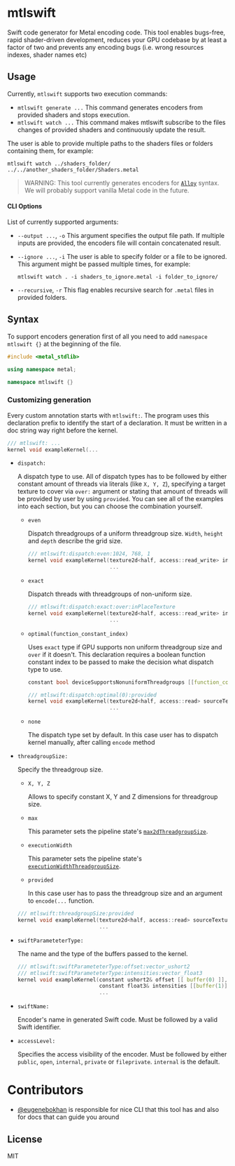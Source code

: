 # mtlswift

Swift code generator for Metal encoding code. This tool enables bugs-free, rapid shader-driven development, reduces your GPU codebase by at least a factor of two and prevents any encoding bugs (i.e. wrong resources indexes, shader names etc)

## Usage

Currently, `mtlswift` supports two execution commands:
* `mtlswift generate ...`
  This command generates encoders from provided shaders and stops execution.
* `mtlswift watch ...`
  This command makes mtlswift subscribe to the files changes of provided shaders and continuously update the result.

The user is able to provide multiple paths to the shaders files or folders containing them, for example:
```Shell
mtlswift watch ../shaders_folder/ ../../another_shaders_folder/Shaders.metal
```

> WARNING: This tool currently generates encoders for [`Alloy`](https://github.com/s1ddok/Alloy) syntax. We will probably support vanilla Metal code in the future.

#### CLI Options

List of currently supported arguments:
* `--output ...`, `-o`
  This argument specifies the output file path. If multiple inputs are provided, the encoders file will contain concatenated result.

* `--ignore ...`, `-i`
  The user is able to specify folder or a file to be ignored. This argument might be passed multiple times, for example:
  ```Shell
  mtlswift watch . -i shaders_to_ignore.metal -i folder_to_ignore/
  ```
* `--recursive`, `-r`
  This flag enables recursive search for `.metal` files in provided folders.

## Syntax

To support encoders generation first of all you need to add `namespace mtlswift {}` at the beginning of the file.

```C++
#include <metal_stdlib>

using namespace metal;

namespace mtlswift {}
```

### Customizing generation

Every custom annotation starts with `mtlswift:`. The program uses this declaration prefix to identify the start of a declaration. It must be written in a doc string way right before the kernel.
  
  ```C++
  /// mtlswift: ...
  kernel void exampleKernel(...
  ```

* `dispatch:`

  A dispatch type to use. All of dispatch types has to be followed by either constant amount of threads via literals (like `X, Y, Z`), specifying a target texture to cover via `over:` argument or stating that amount of threads will be provided by user by using `provided`. You can see all of the examples into each section, but you can choose the combination yourself.

  * `even`

    Dispatch threadgroups of a uniform threadgroup size. `Width`, `height` and `depth` describe the grid size.
    
    ```C++
    /// mtlswift:dispatch:even:1024, 768, 1
    kernel void exampleKernel(texture2d<half, access::read_write> inPlaceTexture [[ texture(0) ]],
                              ...
    ```

  * `exact`

    Dispatch threads with threadgroups of non-uniform size. 
    
    ```C++
    /// mtlswift:dispatch:exact:over:inPlaceTexture
    kernel void exampleKernel(texture2d<half, access::read_write> inPlaceTexture [[ texture(0) ]],
                              ...
    ```

  * `optimal(function_constant_index)`
    
    Uses `exact` type if GPU supports non uniform threadgroup size and `over` if it doesn't. This declaration requires a boolean function constant index to be passed to make the decision what dispatch type to use.
    
    ```C++
    constant bool deviceSupportsNonuniformThreadgroups [[function_constant(0)]];

    /// mtlswift:dispatch:optimal(0):provided
    kernel void exampleKernel(texture2d<half, access::read> sourceTexture [[ texture(0) ]],
                              ...
    ```
    
  * `none`
  
    The dispatch type set by default. In this case user has to dispatch kernel manually, after calling `encode` method

* `threadgroupSize:`

  Specify the threadgroup size.
  
  * `X, Y, Z`
  
    Allows to specify constant X, Y and Z dimensions for threadgroup size.
    
  * `max`
  
    This parameter sets the pipeline state's [`max2dThreadgroupSize`](https://github.com/s1ddok/Alloy/blob/b82aa3fde347a81eef9551be7ffc28eec2b93bca/Alloy/MTLComputePipelineState%2BThreads.swift#L24).
    
  * `executionWidth`
  
    This parameter sets the pipeline state's [`executionWidthThreadgroupSize`](https://github.com/s1ddok/Alloy/blob/b82aa3fde347a81eef9551be7ffc28eec2b93bca/Alloy/MTLComputePipelineState%2BThreads.swift#L12).
    
  * `provided`
  
    In this case user has to pass the threadgroup size and an argument to `encode(...` function.

  ```C++
  /// mtlswift:threadgroupSize:provided
  kernel void exampleKernel(texture2d<half, access::read> sourceTexture [[ texture(0) ]],
                            ...
  ```

* `swiftParameteterType:`

  The name and the type of the buffers passed to the kernel.

  ```C++
  /// mtlswift:swiftParameteterType:offset:vector_ushort2
  /// mtlswift:swiftParameteterType:intensities:vector_float3
  kernel void exampleKernel(constant ushort2& offset [[ buffer(0) ]],
                            constant float3& intensities [[buffer(1)]],
                            ...
  ```
* `swiftName:`

   Encoder's name in generated Swift code. Must be followed by a valid Swift identifier.
   
* `accessLevel:`

   Specifies the access visibility of the encoder. Must be followed by either `public`, `open`, `internal`, `private` or `fileprivate`. `internal` is the default.

# Contributors 

* [@eugenebokhan](https://github.com/eugenebokhan) is responsible for nice CLI that this tool has and also for docs that can guide you around

## License

 MIT
